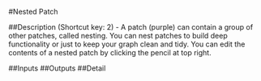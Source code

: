 #Nested Patch

##Description
(Shortcut key: 2) - A patch (purple) can contain a group of other patches, called nesting. You can nest patches to build deep functionality or just to keep your graph clean and tidy. You can edit the contents of a nested patch by clicking the pencil at top right.

##Inputs
##Outputs
##Detail

